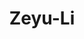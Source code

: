 ---
title: Zeyu-Li
github: https://github.com/Zeyu-Li
mode: dark
transition: 3s
archetype:
- Little Bit of Everything
- Github Actions
---